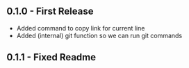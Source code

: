 ## 0.1.0 - First Release
* Added command to copy link for current line
* Added (internal) git function so we can run git commands

## 0.1.1 - Fixed Readme
